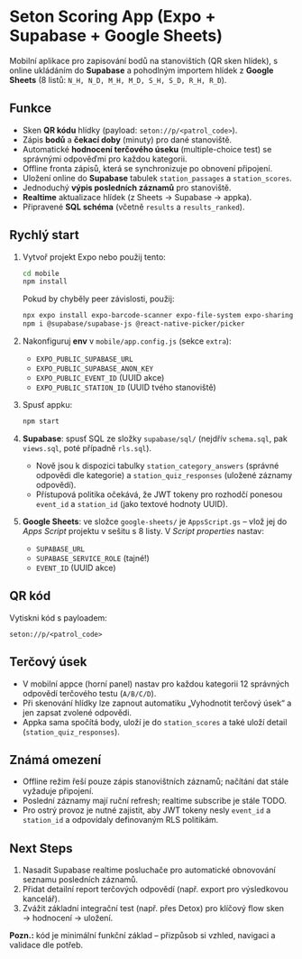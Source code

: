 # Seton Scoring App (Expo + Supabase + Google Sheets)

Mobilní aplikace pro zapisování bodů na stanovištích (QR sken hlídek), s online ukládáním do **Supabase** a pohodlným importem hlídek z **Google Sheets** (8 listů: `N_H, N_D, M_H, M_D, S_H, S_D, R_H, R_D`).

## Funkce

- Sken **QR kódu** hlídky (payload: `seton://p/<patrol_code>`).
- Zápis **bodů** a **čekací doby** (minuty) pro dané stanoviště.
- Automatické **hodnocení terčového úseku** (multiple-choice test) se správnými odpověďmi pro každou kategorii.
- Offline fronta zápisů, která se synchronizuje po obnovení připojení.
- Uložení online do **Supabase** tabulek `station_passages` a `station_scores`.
- Jednoduchý **výpis posledních záznamů** pro stanoviště.
- **Realtime** aktualizace hlídek (z Sheets → Supabase → appka).
- Připravené **SQL schéma** (včetně `results` a `results_ranked`).

## Rychlý start

1. Vytvoř projekt Expo nebo použij tento:

   ```bash
   cd mobile
   npm install
   ```

   Pokud by chyběly peer závislosti, použij:

   ```bash
   npx expo install expo-barcode-scanner expo-file-system expo-sharing @react-native-async-storage/async-storage
   npm i @supabase/supabase-js @react-native-picker/picker
   ```

2. Nakonfiguruj **env** v `mobile/app.config.js` (sekce `extra`):
   - `EXPO_PUBLIC_SUPABASE_URL`
   - `EXPO_PUBLIC_SUPABASE_ANON_KEY`
   - `EXPO_PUBLIC_EVENT_ID` (UUID akce)
   - `EXPO_PUBLIC_STATION_ID` (UUID tvého stanoviště)

3. Spusť appku:

   ```bash
   npm start
   ```

4. **Supabase**: spusť SQL ze složky `supabase/sql/` (nejdřív `schema.sql`, pak `views.sql`, poté případně `rls.sql`).
   - Nově jsou k dispozici tabulky `station_category_answers` (správné odpovědi dle kategorie) a `station_quiz_responses` (uložené záznamy odpovědí).
   - Přístupová politika očekává, že JWT tokeny pro rozhodčí ponesou `event_id` a `station_id` (jako textové hodnoty UUID).

5. **Google Sheets**: ve složce `google-sheets/` je `AppsScript.gs` – vlož jej do *Apps Script* projektu v sešitu s 8 listy. V *Script properties* nastav:
   - `SUPABASE_URL`
   - `SUPABASE_SERVICE_ROLE` (tajné!)
   - `EVENT_ID` (UUID akce)

## QR kód

Vytiskni kód s payloadem:

```
seton://p/<patrol_code>
```

## Terčový úsek

- V mobilní appce (horní panel) nastav pro každou kategorii 12 správných odpovědí terčového testu (`A/B/C/D`).
- Při skenování hlídky lze zapnout automatiku „Vyhodnotit terčový úsek“ a jen zapsat zvolené odpovědi.
- Appka sama spočítá body, uloží je do `station_scores` a také uloží detail (`station_quiz_responses`).

## Známá omezení

- Offline režim řeší pouze zápis stanovištních záznamů; načítání dat stále vyžaduje připojení.
- Poslední záznamy mají ruční refresh; realtime subscribe je stále TODO.
- Pro ostrý provoz je nutné zajistit, aby JWT tokeny nesly `event_id` a `station_id` a odpovídaly definovaným RLS politikám.

## Next Steps

1. Nasadit Supabase realtime posluchače pro automatické obnovování seznamu posledních záznamů.
2. Přidat detailní report terčových odpovědí (např. export pro výsledkovou kancelář).
3. Zvážit základní integrační test (např. přes Detox) pro klíčový flow sken → hodnocení → uložení.

**Pozn.:** kód je minimální funkční základ – přizpůsob si vzhled, navigaci a validace dle potřeb.
